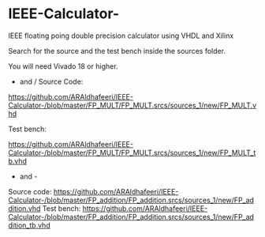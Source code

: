# IEEE-Calculator-
IEEE floating poing double precision calculator using VHDL and Xilinx


Search for the source and the test bench inside the sources folder.

You will need Vivado 18 or higher. 


* and /
Source Code:

https://github.com/ARAldhafeeri/IEEE-Calculator-/blob/master/FP_MULT/FP_MULT.srcs/sources_1/new/FP_MULT.vhd


Test bench:

https://github.com/ARAldhafeeri/IEEE-Calculator-/blob/master/FP_MULT/FP_MULT.srcs/sources_1/new/FP_MULT_tb.vhd

+ and -

Source code: 
https://github.com/ARAldhafeeri/IEEE-Calculator-/blob/master/FP_addition/FP_addition.srcs/sources_1/new/FP_addition.vhd
Test bench: 
https://github.com/ARAldhafeeri/IEEE-Calculator-/blob/master/FP_addition/FP_addition.srcs/sources_1/new/FP_addition_tb.vhd
